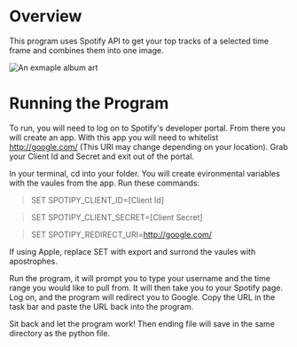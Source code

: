 # Overview
This program uses Spotify API to get your top tracks of a selected time frame and combines them into one image.

![An exmaple album art](https://cdn.discordapp.com/attachments/512721045309095936/865715678286970910/unknown.png)


# Running the Program

To run, you will need to log on to Spotify's developer portal. From there you will create an app. With this app you will need to whitelist http://google.com/ (This URI may change depending on your location). Grab your Client Id and Secret and exit out of the portal.

In your terminal, cd into your folder. You will create evironmental variables with the vaules from the app. Run these commands:

> SET SPOTIPY_CLIENT_ID=[Client Id]

> SET SPOTIPY_CLIENT_SECRET=[Client Secret]

> SET SPOTIPY_REDIRECT_URI=http://google.com/

If using Apple, replace SET with export and surrond the vaules with apostrophes. 

Run the program, it will prompt you to type your username and the time range you would like to pull from. It will then take you to your Spotify page. Log on, and the program will redirect you to Google. Copy the URL in the task bar and paste the URL back into the program.

Sit back and let the program work! Then ending file will save in the same directory as the python file. 
